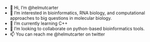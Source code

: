 - 👋 Hi, I’m @helmutcarter
- 👀 I’m interested in bioinformatics, RNA biology, and computational approaches to big questions in molecular biology.
- 🌱 I’m currently learning C++
- 💞️ I’m looking to collaborate on python-based bioinformatics tools.
- 📫 You can reach me @helmutcarter on twitter

<!---
helmutcarter/helmutcarter is a ✨ special ✨ repository because its `README.md` (this file) appears on your GitHub profile.
You can click the Preview link to take a look at your changes.
--->

